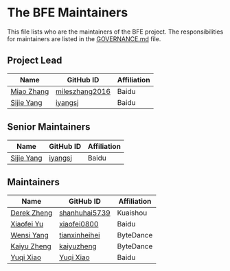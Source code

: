 # The BFE Maintainers

This file lists who are the maintainers of the BFE project. The responsibilities for maintainers are listed in the [GOVERNANCE.md](GOVERNANCE.md) file.

## Project Lead
| Name | GitHub ID | Affiliation |
| ---- | --------- | ----------- |
| [Miao Zhang](mailto:zhangmiao02@baidu.com) | [mileszhang2016](https://github.com/mileszhang2016) | Baidu |
| [Sijie Yang](mailto:iyangsj@gmail.com)   | [iyangsj](https://github.com/iyangsj) | Baidu |

## Senior Maintainers
| Name | GitHub ID | Affiliation |
| ---- | --------- | ----------- |
| [Sijie Yang](mailto:iyangsj@gmail.com)   | [iyangsj](https://github.com/iyangsj) | Baidu |

## Maintainers
| Name | GitHub ID | Affiliation |
| ---- | --------- | ----------- |
| [Derek Zheng](mailto:shanhu5739@gmail.com) | [shanhuhai5739](https://github.com/shanhuhai5739) | Kuaishou |
| [Xiaofei Yu](mailto:nemo_00o@hotmail.com) | [xiaofei0800](https://github.com/xiaofei0800) | Baidu |
| [Wensi Yang](mailto:tianxinheihei@gmail.com) | [tianxinheihei](https://github.com/tianxinheihei) | ByteDance |
| [Kaiyu Zheng](mailto:412674752@qq.com) | [kaiyuzheng](https://github.com/kaiyuzheng) | ByteDance |
| [Yuqi Xiao](mailto:xiao19910705@163.com) | [Yuqi Xiao](https://github.com/YuqiXiao) | Baidu |
